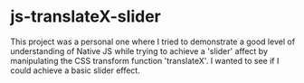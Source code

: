 # js-translateX-slider
This project was a personal one where I tried to demonstrate a good level of understanding of Native JS while trying to achieve a 'slider' affect by manipulating the CSS transform function 'translateX'. I wanted to see if I could achieve a basic slider effect.
